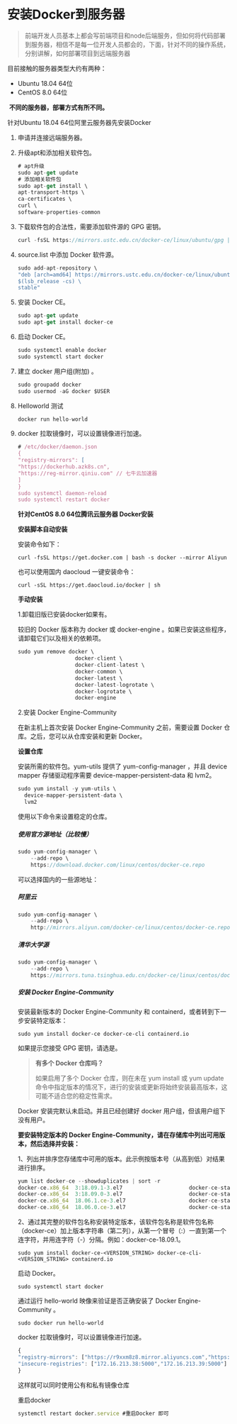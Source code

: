 # 安装Docker到服务器

> 前端开发人员基本上都会写前端项目和node后端服务，但如何将代码部署到服务器，相信不是每一位开发人员都会的，下面，针对不同的操作系统，分别讲解，如何部署项目到远端服务器

目前接触的服务器类型大约有两种：

- Ubuntu 18.04 64位    
- CentOS 8.0 64位

​	**不同的服务器，部署方式有所不同。**

针对Ubuntu 18.04 64位阿里云服务器先安装Docker

1. 申请并连接远端服务器。

2. 升级apt和添加相关软件包。

   ```javascript
   # apt升级
   sudo apt-get update
   # 添加相关软件包
   sudo apt-get install \
   apt-transport-https \
   ca-certificates \
   curl \
   software-properties-common
   ```

3. 下载软件包的合法性，需要添加软件源的 GPG 密钥。

   ```javascript
   curl -fsSL https://mirrors.ustc.edu.cn/docker-ce/linux/ubuntu/gpg | sudo apt-key add -
   ```

4. source.list 中添加 Docker 软件源。

   ```javascript
   sudo add-apt-repository \
   "deb [arch=amd64] https://mirrors.ustc.edu.cn/docker-ce/linux/ubuntu \
   $(lsb_release -cs) \
   stable"
   ```

5. 安装 Docker CE。

   ```javascript
   sudo apt-get update
   sudo apt-get install docker-ce
   ```

1. 启动 Docker CE。

   ```javascript
   sudo systemctl enable docker
   sudo systemctl start docker
   ```

1. 建立 docker 用户组(附加) 。

   ```javascript
   sudo groupadd docker
   sudo usermod -aG docker $USER
   ```

1. Helloworld 测试

   ```javascript
   docker run hello-world
   ```

1. docker 拉取镜像时，可以设置镜像进行加速。

   ```javascript
   # /etc/docker/daemon.json
   {
   "registry-mirrors": [
   "https://dockerhub.azk8s.cn", 
   "https://reg-mirror.qiniu.com" // 七牛云加速器
   ]
   }
   sudo systemctl daemon-reload
   sudo systemctl restart docker
   ```

   **针对CentOS 8.0 64位腾讯云服务器 Docker安装**

   **安装脚本自动安装**

   安装命令如下：

   ```
   curl -fsSL https://get.docker.com | bash -s docker --mirror Aliyun
   ```

   也可以使用国内 daocloud 一键安装命令：

   ```
   curl -sSL https://get.daocloud.io/docker | sh
   ```

   **手动安装**

   1.卸载旧版已安装docker如果有。

   较旧的 Docker 版本称为 docker 或 docker-engine 。如果已安装这些程序，请卸载它们以及相关的依赖项。

   ```javascript
   sudo yum remove docker \
                     docker-client \
                     docker-client-latest \
                     docker-common \
                     docker-latest \
                     docker-latest-logrotate \
                     docker-logrotate \
                     docker-engine
   ```

   2.安装 Docker Engine-Community

   在新主机上首次安装 Docker Engine-Community 之前，需要设置 Docker 仓库。之后，您可以从仓库安装和更新 Docker。

   **设置仓库**

   安装所需的软件包。yum-utils 提供了 yum-config-manager ，并且 device mapper 存储驱动程序需要 device-mapper-persistent-data 和 lvm2。

   ```javascript
   sudo yum install -y yum-utils \
     device-mapper-persistent-data \
     lvm2
   ```

   使用以下命令来设置稳定的仓库。

   ##### 使用官方源地址（比较慢）

   ```javascript
   sudo yum-config-manager \
       --add-repo \
       https://download.docker.com/linux/centos/docker-ce.repo
   ```

   可以选择国内的一些源地址：

   ##### 阿里云

   ```javascript
   sudo yum-config-manager \
       --add-repo \
       http://mirrors.aliyun.com/docker-ce/linux/centos/docker-ce.repo
   ```

   ##### 清华大学源

   ```javascript
   sudo yum-config-manager \
       --add-repo \
       https://mirrors.tuna.tsinghua.edu.cn/docker-ce/linux/centos/docker-ce.repo
   ```

   ##### 安装 Docker Engine-Community

   安装最新版本的 Docker Engine-Community 和 containerd，或者转到下一步安装特定版本：

   ```
   sudo yum install docker-ce docker-ce-cli containerd.io
   ```

   如果提示您接受 GPG 密钥，请选是。

   > **有多个 Docker 仓库吗？**
   >
   > 如果启用了多个 Docker 仓库，则在未在 yum install 或 yum update 命令中指定版本的情况下，进行的安装或更新将始终安装最高版本，这可能不适合您的稳定性需求。

   Docker 安装完默认未启动。并且已经创建好 docker 用户组，但该用户组下没有用户。

   **要安装特定版本的 Docker Engine-Community，请在存储库中列出可用版本，然后选择并安装：**

   1、列出并排序您存储库中可用的版本。此示例按版本号（从高到低）对结果进行排序。

   ```javascript
   yum list docker-ce --showduplicates | sort -r
   docker-ce.x86_64  3:18.09.1-3.el7                     docker-ce-stable
   docker-ce.x86_64  3:18.09.0-3.el7                     docker-ce-stable
   docker-ce.x86_64  18.06.1.ce-3.el7                    docker-ce-stable
   docker-ce.x86_64  18.06.0.ce-3.el7                    docker-ce-stable
   ```

   2、通过其完整的软件包名称安装特定版本，该软件包名称是软件包名称（docker-ce）加上版本字符串（第二列），从第一个冒号（:）一直到第一个连字符，并用连字符（-）分隔。例如：docker-ce-18.09.1。

   ```
   sudo yum install docker-ce-<VERSION_STRING> docker-ce-cli-<VERSION_STRING> containerd.io
   ```

   启动 Docker。

   ```
   sudo systemctl start docker
   ```

   通过运行 hello-world 映像来验证是否正确安装了 Docker Engine-Community 。

   ```
   sudo docker run hello-world
   ```

   docker 拉取镜像时，可以设置镜像进行加速。

   ```javascript
   {
   "registry-mirrors": ["https://r9xxm8z8.mirror.aliyuncs.com","https://registry.docker-cn.com"],
   "insecure-registries": ["172.16.213.38:5000","172.16.213.39:5000"]
   }
   ```

   这样就可以同时使用公有和私有镜像仓库

   重启docker

   ```javascript
   systemctl restart docker.service #重启Docker 即可
   ```

   